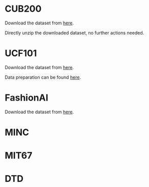 # CUB200

Download the dataset from [here](http://www.vision.caltech.edu/visipedia/CUB-200.html). 

Directly unzip the downloaded dataset, no further actions needed. 


# UCF101

Download the dataset from [here](https://www.crcv.ucf.edu/data/UCF101.php). 

Data preparation can be found [here](https://github.com/bryanyzhu/two-stream-pytorch). 


# FashionAI

Download the dataset from [here](https://tianchi.aliyun.com/competition/entrance/231649/information). 


# MINC


# MIT67


# DTD

